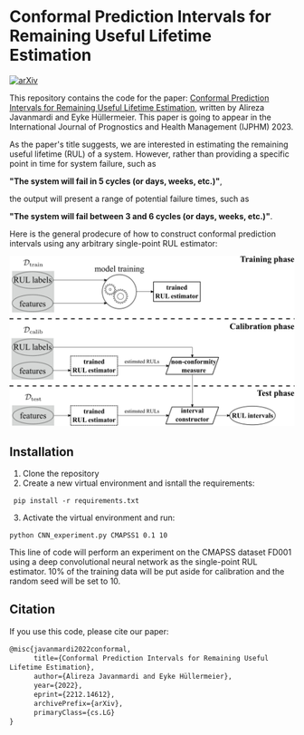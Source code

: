 # Conformal Prediction Intervals for Remaining Useful Lifetime Estimation

[![arXiv](https://img.shields.io/badge/arXiv-2302.12238-b31b1b.svg)](https://arxiv.org/abs/2212.14612)

This repository contains the code for the paper: [Conformal Prediction Intervals for Remaining Useful Lifetime
Estimation](https://arxiv.org/pdf/2212.14612.pdf),
written by Alireza Javanmardi and Eyke Hüllermeier.
This paper is going to appear in the International Journal of Prognostics and Health Management (IJPHM) 2023.

As the paper's title suggests, we are interested in estimating the remaining useful lifetime (RUL) of a system. However, rather than providing a specific point in time for system failure, such as 

**"The system will fail in $5$ cycles (or days, weeks, etc.)"**,

the output will present a range of potential failure times, such as 

**"The system will fail between $3$ and $6$ cycles (or days, weeks, etc.)"**.

Here is the general prodecure of how to construct conformal prediction intervals using any arbitrary single-point RUL estimator: 

![image](conformal-prediction.png "general procedure of CP for RUL estimation")

## Installation
1. Clone the repository
2. Create a new virtual environment and isntall the requirements:
```shell
 pip install -r requirements.txt
```
3. Activate the virtual environment and run:
  ```shell
 python CNN_experiment.py CMAPSS1 0.1 10
 ```
This line of code will perform an experiment on the CMAPSS dataset FD001 using a deep convolutional neural network as the single-point RUL estimator. 10% of the training data will be put aside for calibration and the random seed will be set to 10. 

## Citation

If you use this code, please cite our paper:

```
@misc{javanmardi2022conformal,
      title={Conformal Prediction Intervals for Remaining Useful Lifetime Estimation}, 
      author={Alireza Javanmardi and Eyke Hüllermeier},
      year={2022},
      eprint={2212.14612},
      archivePrefix={arXiv},
      primaryClass={cs.LG}
}

```
